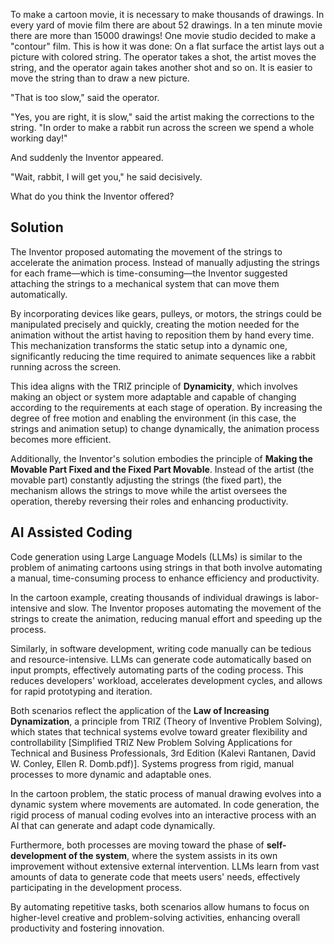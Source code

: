 To make a cartoon movie, it is necessary to make thousands of drawings. In every yard of movie film there are about 52 drawings. In a ten minute movie there are more than 15000 drawings! One movie studio decided to make a "contour" film. This is how it was done: On a flat surface the artist lays out a picture with colored string. The operator takes a shot, the artist moves the string, and the operator again takes another shot and so on. It is easier to move the string than to draw a new picture.

"That is too slow," said the operator.

"Yes, you are right, it is slow," said the artist making the corrections to the string. "In order to make a rabbit run across the screen we spend a whole working day!"

And suddenly the Inventor appeared.

"Wait, rabbit, I will get you," he said decisively.

What do you think the Inventor offered?

## Solution

The Inventor proposed automating the movement of the strings to accelerate the animation process. Instead of manually adjusting the strings for each frame—which is time-consuming—the Inventor suggested attaching the strings to a mechanical system that can move them automatically.

By incorporating devices like gears, pulleys, or motors, the strings could be manipulated precisely and quickly, creating the motion needed for the animation without the artist having to reposition them by hand every time. This mechanization transforms the static setup into a dynamic one, significantly reducing the time required to animate sequences like a rabbit running across the screen.

This idea aligns with the TRIZ principle of **Dynamicity**, which involves making an object or system more adaptable and capable of changing according to the requirements at each stage of operation. By increasing the degree of free motion and enabling the environment (in this case, the strings and animation setup) to change dynamically, the animation process becomes more efficient.

Additionally, the Inventor's solution embodies the principle of **Making the Movable Part Fixed and the Fixed Part Movable**. Instead of the artist (the movable part) constantly adjusting the strings (the fixed part), the mechanism allows the strings to move while the artist oversees the operation, thereby reversing their roles and enhancing productivity.

## AI Assisted Coding

Code generation using Large Language Models (LLMs) is similar to the problem of animating cartoons using strings in that both involve automating a manual, time-consuming process to enhance efficiency and productivity.

In the cartoon example, creating thousands of individual drawings is labor-intensive and slow. The Inventor proposes automating the movement of the strings to create the animation, reducing manual effort and speeding up the process.

Similarly, in software development, writing code manually can be tedious and resource-intensive. LLMs can generate code automatically based on input prompts, effectively automating parts of the coding process. This reduces developers' workload, accelerates development cycles, and allows for rapid prototyping and iteration.

Both scenarios reflect the application of the **Law of Increasing Dynamization**, a principle from TRIZ (Theory of Inventive Problem Solving), which states that technical systems evolve toward greater flexibility and controllability [Simplified TRIZ New Problem Solving Applications for Technical and Business Professionals, 3rd Edition (Kalevi Rantanen, David W. Conley, Ellen R. Domb.pdf)]. Systems progress from rigid, manual processes to more dynamic and adaptable ones.

In the cartoon problem, the static process of manual drawing evolves into a dynamic system where movements are automated. In code generation, the rigid process of manual coding evolves into an interactive process with an AI that can generate and adapt code dynamically.

Furthermore, both processes are moving toward the phase of **self-development of the system**, where the system assists in its own improvement without extensive external intervention. LLMs learn from vast amounts of data to generate code that meets users' needs, effectively participating in the development process.

By automating repetitive tasks, both scenarios allow humans to focus on higher-level creative and problem-solving activities, enhancing overall productivity and fostering innovation.
